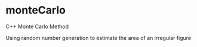 # monteCarlo
C++ Monte Carlo Method

Using random number generation to estimate the area of an irregular figure
